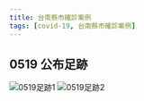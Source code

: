 ```yaml
---
title: 台南縣市確診案例
tags: [covid-19, 台南縣市確診案例]
---
```

## 0519 公布足跡
![0519足跡1](https://heho.com.tw/wp-content/uploads/2021/05/1621410169.1433.jpg)
![0519足跡2](https://heho.com.tw/wp-content/uploads/2021/05/1621410179.9035.jpg)

